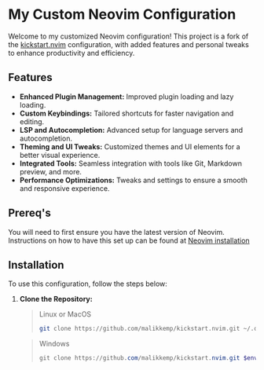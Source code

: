# My Custom Neovim Configuration

Welcome to my customized Neovim configuration! This project is a fork of the [kickstart.nvim](https://github.com/nvim-lua/kickstart.nvim) configuration, with added features and personal tweaks to enhance productivity and efficiency.

## Features

- **Enhanced Plugin Management:** Improved plugin loading and lazy loading.
- **Custom Keybindings:** Tailored shortcuts for faster navigation and editing.
- **LSP and Autocompletion:** Advanced setup for language servers and autocompletion.
- **Theming and UI Tweaks:** Customized themes and UI elements for a better visual experience.
- **Integrated Tools:** Seamless integration with tools like Git, Markdown preview, and more.
- **Performance Optimizations:** Tweaks and settings to ensure a smooth and responsive experience.

## Prereq's

You will need to first ensure you have the latest version of Neovim. Instructions on how to have this set up can be found at 
[Neovim installation](https://github.com/neovim/neovim/wiki/Installing-Neovim/921fe8c40c34dd1f3fb35d5b48c484db1b8ae94b)

## Installation

To use this configuration, follow the steps below:

1. **Clone the Repository:**

   > Linux or MacOS
   > ```bash
   > git clone https://github.com/malikkemp/kickstart.nvim.git ~/.config/nvim
   > ```
   
   > Windows
   > ```powershell
   > git clone https://github.com/malikkemp/kickstart.nvim.git $env:LOCALAPPDATA\nvim
   > ```

